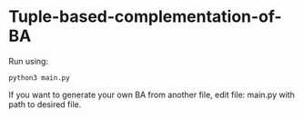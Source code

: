 # Tuple-based-complementation-of-BA

Run using:
  ```
  python3 main.py
  ```

If you want to generate your own BA from another file, edit file: main.py
with path to desired file.
